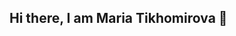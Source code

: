 ## Hi there, I am Maria Tikhomirova 👋

<!--
**Mariie-T/Mariie-T** is a ✨ _special_ ✨ repository because its `README.md` (this file) appears on your GitHub profile.

Here’s the updated version in English, including your completion of the Yandex Practicum course:

🔍 **Looking for a job in data analytics**. I aim to apply my knowledge and skills to solve real business problems using analytical tools and technologies.

🌱 **Currently learning:**  
- **Analytical tools:** Deepening my expertise in SQL, Python, Tableau, and Power BI to enhance data analysis efficiency.  
- **Analysis techniques:** Focusing on statistical data analysis, handling large datasets, and building reporting systems.  
- **Data visualization:** Developing skills in creating clear and insightful visualizations to support decision-making.

🎓 **Completed Courses:**  
- **Yandex Practicum Data Analyst course**, where I gained hands-on experience in data analysis, cleaning, and visualization. I worked with SQL, Python, and tools like Tableau to create analytical solutions.

🔭 **Currently working on:**  
- **Data analysis projects**, where I apply data cleaning, analysis, and visualization techniques.  
- Creating **reports and presentations** that provide clear insights from data to help businesses make informed decisions.

👯 **Looking for collaboration in:**  
- **Big data analysis** and creating reports using SQL and Python.  
- **Data visualization** with Tableau, Power BI, and other tools.  
- **Market and business process analysis** to improve operational efficiency.

💬 **I can tell you about:**  
- **Key analytics tools:** SQL, Python, Tableau, Power BI.  
- **Data analysis methods:** Statistical analysis, data preparation and cleaning, report generation.  
- **The process of preparing data for analysis and visualizing it.**

📫 **How to reach me:**  
- Email: [tikhomirova12@gmail.com]  

